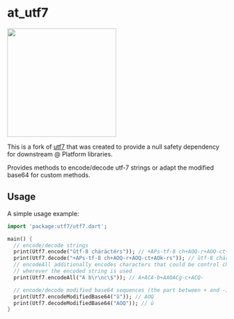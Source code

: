 # at_utf7

<img width=250px src="https://atsign.dev/assets/img/@platform_logo_grey.svg?sanitize=true">

This is a fork of [utf7](https://pub.dev/packages/utf7) that was
created to provide a null safety dependency for downstream @ Platform
libraries.

Provides methods to encode/decode utf-7 strings or adapt the modified base64 for custom methods.

## Usage

A simple usage example:

```dart
import 'package:utf7/utf7.dart';

main() {
  // encode/decode strings
  print(Utf7.encode("ûtf-8 chäräctérs")); // +APs-tf-8 ch+AOQ-r+AOQ-ct+AOk-rs
  print(Utf7.decode("+APs-tf-8 ch+AOQ-r+AOQ-ct+AOk-rs")); // ûtf-8 chäräctérs
  // encodeAll additionally encodes characters that could be control characters
  // wherever the encoded string is used
  print(Utf7.encodeAll("A b\r\nc\$")); // A+ACA-b+AA0ACg-c+ACQ-

  // encode/decode modified base64 sequences (the part between + and -)
  print(Utf7.encodeModifiedBase64("û")); // AOQ
  print(Utf7.decodeModifiedBase64("AOQ")); // û
}
```
